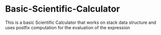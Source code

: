 # Basic-Scientific-Calculator
This is a basic Scientific Calculator that works on stack data structure and uses postfix computation for the evaluation of the expression
